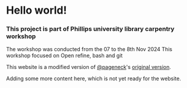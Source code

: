 # Hello world!

### This project is part of Phillips university library carpentry workshop
The workshop was conducted from the 07 to the 8th Nov 2024
This workshop focused on Open refine, bash and git

This website is a modified version of [@pageneck](https://github.com/pageneck)'s [original version](https://github.com/pageneck/git-lesson-project).

Adding some more content here, which is not yet ready for the website.

